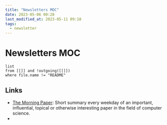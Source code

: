 ```yaml
---
title: "Newsletters MOC"
date: 2023-05-06 00:28
last_modified_at: 2023-05-11 09:18
tags:
  - newsletter
---
```


# Newsletters MOC

```dataview
list
from [[]] and !outgoing([[]])
where file.name != "README"
```

## Links

- [The Morning Paper](https://blog.acolyer.org/): Short summary every weekday of an important, influential, topical or otherwise interesting paper in the field of computer science.
-
